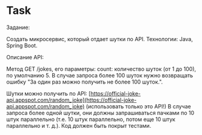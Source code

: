 # Task

Задание:

Создать микросервис, который отдает шутки по API.
Технологии: Java, Spring Boot.

Описание API:

Метод GET /jokes, его параметры: count: количество шуток (от 1 до 100), по умолчанию 5. В случае запроса более 100 шуток нужно возвращать ошибку "За один раз можно получить не более 100 шуток.".

Шутки можно получить по API: [https://official-joke-api.appspot.com/random_joke](https://official-joke-api.appspot.com/random_joke) (использовать только это API!) В случае запроса более одной шутки, они должны запрашиваться пачками по 10 штук параллельно (т.е. 10 штук параллельно, потом еще 10 штук параллельно и т. д.). Код должен быть покрыт тестами.
